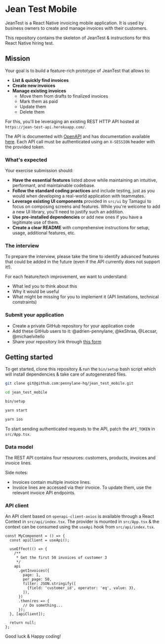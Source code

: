 # Jean Test Mobile

JeanTest is a React Native invoicing mobile application. It is used by business owners to create and manage invoices with their customers.

This repository contains the skeleton of JeanTest & instructions for this React Native hiring test.

## Mission

Your goal is to build a feature-rich prototype of JeanTest that allows to:

- **List & quickly find invoices**
- **Create new invoices**
- **Manage existing invoices**
  - Move them from drafts to finalized invoices
  - Mark them as paid
  - Update them
  - Delete them

For this, you'll be leveraging an existing REST HTTP API hosted at `https://jean-test-api.herokuapp.com/`.

The API is documented with [OpenAPI](https://www.openapis.org/) and has documentation available [here](https://jean-test-api.herokuapp.com/api-docs/index.html). Each API call must be authenticated using an `X-SESSION` header with the provided token.

### What's expected

Your exercise submission should:

- **Have the essential features** listed above while maintaining an intuitive, performant, and maintainable codebase.
- **Follow the standard coding practices** and include testing, just as you would when developing a real-world application with teammates.
- **Leverage existing UI components** provided in `src/ui` by Tamagui to focus on composing screens and features. While you're welcome to add a new UI library, you'll need to justify such an addition.
- **Use pre-installed dependencies** or add new ones if you have a legitimate use of them.
- **Create a clear README** with comprehensive instructions for setup, usage, additional features, etc.

### The interview

To prepare the interview, please take the time to identify advanced features that could be added in the future (even if the API currently does not support it!).

For each feature/tech improvement, we want to understand:

- What led you to think about this
- Why it would be useful
- What might be missing for you to implement it (API limitations, technical constraints)

### Submit your application

- Create a private GitHub repository for your application code
- Add these GitHub users to it: @adrien-pennylane, @keShraa, @Lecsar, @michaelvitello
- Share your repository link through [this form](https://forms.gle/siH7Rezuq2V1mUJGA)

## Getting started

To get started, clone this repository & run the `bin/setup` bash script which will install dependencies & take care of autogenerated files.

```bash
git clone git@github.com:pennylane-hq/jean_test_mobile.git

cd jean_test_mobile

bin/setup

yarn start

yarn ios
```

To start sending authenticated requests to the API, patch the `API_TOKEN` in `src/App.tsx`.

### Data model

The REST API contains four resources: customers, products, invoices and invoice lines.

Side notes:

- Invoices contain multiple invoice lines.
- Invoice lines are accessed via their invoice. To update them, use the relevant invoice API endpoints.

### API client

An API client based on `openapi-client-axios` is available through a React Context in `src/api/index.tsx`. The provider is mounted in `src/App.tsx` & the context can be consumed using the `useApi` hook from `src/api/index.tsx`.

```tsx
const MyComponent = () => {
  const apiClient = useApi();

  useEffect(() => {
    /**
     * Get the first 50 invoices of customer 3
     */
    api
      .getInvoices({
        page: 1,
        per_page: 50,
        filter: JSON.stringify([
          {field: 'customer_id', operator: 'eq', value: 3},
        ]),
      })
      .then(res => {
        // Do something...
      });
  }, [apiClient]);

  return null;
};

```

Good luck & Happy coding!
